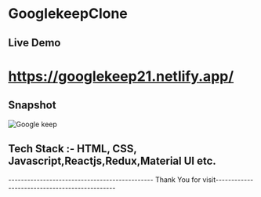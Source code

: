 

# GooglekeepClone

## Live Demo
#  https://googlekeep21.netlify.app/

## Snapshot

![Google keep](https://user-images.githubusercontent.com/54132537/194213050-5e367e3e-f908-4d04-a283-56d5d5fc103a.png)

## Tech Stack :- HTML, CSS, Javascript,Reactjs,Redux,Material UI etc.

---------------------------------------------- Thank You for visit---------------------------------------------- 
